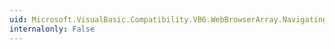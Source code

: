 ```yaml
---
uid: Microsoft.VisualBasic.Compatibility.VB6.WebBrowserArray.Navigating
internalonly: False
---
```

